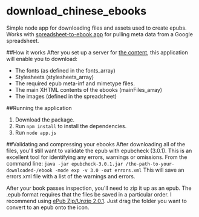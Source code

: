 # download_chinese_ebooks
Simple node app for downloading files and assets used to create epubs. Works with [spreadsheet-to-ebook app](https://github.com/bbgvisualjournalist/spreadsheet_to_ebook) for pulling meta data from a Google spreadsheet.

##How it works
After you set up a server for [the content](https://github.com/bbgvisualjournalist/spreadsheet_to_ebook), this application will enable you to download:
* The fonts (as defined in the fonts_array)
* Stylesheets (stylesheets_array)
* The required epub meta-inf and mimetype files.
* The main XHTML contents of the ebooks (mainFiles_array)
* The images (defined in the spreadsheet)

##Running the application
1. Download the package. 
2. Run ```npm install``` to install the dependencies.
3. Run ```node app.js```

##Validating and compressing your ebooks
After downloading all of the files, you'll still want to validate the epub with epubcheck (3.0.1). This is an excellent tool for identifying any errors, warnings or omissions. From the command line: 
```java -jar epubcheck-3.0.1.jar /the-path-to-your-downloaded-/ebook -mode exp -v 3.0 -out errors.xml```
This will save an errors.xml file with a list of the warnings and errors.

After your book passes inspection, you'll need to zip it up as an epub. The .epub format requires that the files be saved in a particular order. I recommend using [ePub Zip/Unzip 2.0.1](https://code.google.com/p/epub-applescripts/downloads/detail?name=ePub%20Zip%20Unzip%202.0.1.app.zip&can=2&q=). Just drag the folder you want to convert to an epub onto the icon.
